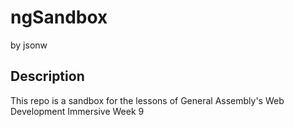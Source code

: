 ngSandbox
=======

by jsonw

Description
-------
This repo is a sandbox for the lessons of General Assembly's Web Development Immersive Week 9